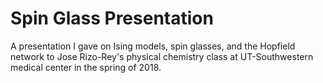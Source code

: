 # Spin Glass Presentation

A presentation I gave on Ising models, spin glasses, and the Hopfield network to Jose Rizo-Rey's physical chemistry class at UT-Southwestern medical center in the spring of 2018.
